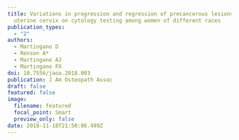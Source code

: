 ```yaml
---
title: Variations in progression and regression of precancerous lesions of the
  uterine cervix on cytology testing among women of different races
publication_types:
  - "2"
authors:
  - Martingano D
  - Renson A*
  - Martingano AJ
  - Martingano FX
doi: 10.7556/jaoa.2018.003
publication: J Am Osteopath Assoc
draft: false
featured: false
image:
  filename: featured
  focal_point: Smart
  preview_only: false
date: 2018-11-18T21:50:06.499Z
---
```

